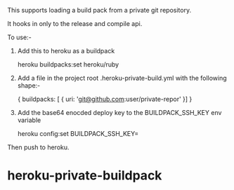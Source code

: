 This supports loading a build pack from a private git repository.

It hooks in only to the release and compile api.

To use:-

1. Add this to heroku as a buildpack

    heroku buildpacks:set heroku/ruby
    
2. Add a file in the project root   .heroku-private-build.yml with the following shape:-


    {
        buildpacks: [ {
            uri: 'git@github.com:user/private-repor'
        }]
    }

3. Add the base64 enocded deploy key to the BUILDPACK_SSH_KEY env variable
    
    heroku config:set BUILDPACK_SSH_KEY=<build key>
    
    
Then push to heroku.
   
# heroku-private-buildpack
